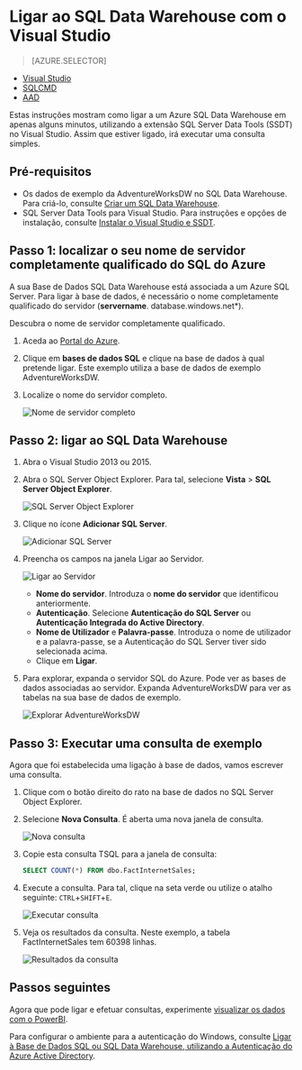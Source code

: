 <properties
   pageTitle="Ligar ao SQL Data Warehouse com o Visual Studio | Microsoft Azure"
   description="Introdução à ligação ao SQL Data Warehouse e execução de algumas consultas."
   services="sql-data-warehouse"
   documentationCenter="NA"
   authors="sonyam"
   manager="barbkess"
   editor=""/>

<tags
   ms.service="sql-data-warehouse"
   ms.devlang="NA"
   ms.topic="get-started-article"
   ms.tgt_pltfrm="NA"
   ms.workload="data-services"
   ms.date="05/13/2016"
   ms.author="sonyama;barbkess"/>

# Ligar ao SQL Data Warehouse com o Visual Studio

> [AZURE.SELECTOR]
- [Visual Studio](sql-data-warehouse-get-started-connect.md)
- [SQLCMD](sql-data-warehouse-get-started-connect-sqlcmd.md)
- [AAD](sql-data-warehouse-get-started-connect-aad-authentication.md)

Estas instruções mostram como ligar a um Azure SQL Data Warehouse em apenas alguns minutos, utilizando a extensão SQL Server Data Tools (SSDT) no Visual Studio. Assim que estiver ligado, irá executar uma consulta simples.

## Pré-requisitos

+ Os dados de exemplo da AdventureWorksDW no SQL Data Warehouse. Para criá-lo, consulte [Criar um SQL Data Warehouse][].
+ SQL Server Data Tools para Visual Studio. Para instruções e opções de instalação, consulte [Instalar o Visual Studio e SSDT][].

## Passo 1: localizar o seu nome de servidor completamente qualificado do SQL do Azure

A sua Base de Dados SQL Data Warehouse está associada a um Azure SQL Server. Para ligar à base de dados, é necessário o nome completamente qualificado do servidor (**servername**. database.windows.net*).

Descubra o nome de servidor completamente qualificado.

1. Aceda ao [Portal do Azure][].
2. Clique em **bases de dados SQL** e clique na base de dados à qual pretende ligar. Este exemplo utiliza a base de dados de exemplo AdventureWorksDW.
3. Localize o nome do servidor completo.

    ![Nome de servidor completo][1]

## Passo 2: ligar ao SQL Data Warehouse

1. Abra o Visual Studio 2013 ou 2015.
2. Abra o SQL Server Object Explorer. Para tal, selecione **Vista** > **SQL Server Object Explorer**.

    ![SQL Server Object Explorer][2]

3. Clique no ícone **Adicionar SQL Server**.

    ![Adicionar SQL Server][3]

4. Preencha os campos na janela Ligar ao Servidor.

    ![Ligar ao Servidor][4]

    - **Nome do servidor**. Introduza o **nome do servidor** que identificou anteriormente.
    - **Autenticação**. Selecione **Autenticação do SQL Server** ou **Autenticação Integrada do Active Directory**.
    - **Nome de Utilizador** e **Palavra-passe**. Introduza o nome de utilizador e a palavra-passe, se a Autenticação do SQL Server tiver sido selecionada acima.
    - Clique em **Ligar**.

5. Para explorar, expanda o servidor SQL do Azure. Pode ver as bases de dados associadas ao servidor. Expanda AdventureWorksDW para ver as tabelas na sua base de dados de exemplo.

    ![Explorar AdventureWorksDW][5]

## Passo 3: Executar uma consulta de exemplo

Agora que foi estabelecida uma ligação à base de dados, vamos escrever uma consulta.

1. Clique com o botão direito do rato na base de dados no SQL Server Object Explorer.

2. Selecione **Nova Consulta**. É aberta uma nova janela de consulta.

    ![Nova consulta][6]

3. Copie esta consulta TSQL para a janela de consulta:

    ```sql
    SELECT COUNT(*) FROM dbo.FactInternetSales;
    ```

4. Execute a consulta. Para tal, clique na seta verde ou utilize o atalho seguinte: `CTRL`+`SHIFT`+`E`.

    ![Executar consulta][7]

5. Veja os resultados da consulta. Neste exemplo, a tabela FactInternetSales tem 60398 linhas.

    ![Resultados da consulta][8]

## Passos seguintes

Agora que pode ligar e efetuar consultas, experimente [visualizar os dados com o PowerBI][].

Para configurar o ambiente para a autenticação do Windows, consulte [Ligar à Base de Dados SQL ou SQL Data Warehouse, utilizando a Autenticação do Azure Active Directory][].

<!--Arcticles-->
[Criar um SQL Data Warehouse]: sql-data-warehouse-get-started-provision.md
[Instalar o Visual Studio e SSDT]: sql-data-warehouse-install-visual-studio.md
[Ligar à Base de Dados SQL ou SQL Data Warehouse, utilizando a Autenticação do Azure Active Directory]: ../sql-data-warehouse/sql-data-warehouse-get-started-connect-aad-authentication.md
[visualizar os dados com o PowerBI]: ./sql-data-warehouse-get-started-visualize-with-power-bi.md  

<!--Other-->
[Portal do Azure]: https://portal.azure.com

<!--Image references-->

[1]: ./media/sql-data-warehouse-get-started-connect/get-server-name.png
[2]: ./media/sql-data-warehouse-get-started-connect/open-ssdt.png
[3]: ./media/sql-data-warehouse-get-started-connect/add-server.png
[4]: ./media/sql-data-warehouse-get-started-connect/connection-dialog.png
[5]: ./media/sql-data-warehouse-get-started-connect/explore-sample.png
[6]: ./media/sql-data-warehouse-get-started-connect/new-query2.png
[7]: ./media/sql-data-warehouse-get-started-connect/run-query.png
[8]: ./media/sql-data-warehouse-get-started-connect/query-results.png



<!--HONumber=Jun16_HO2-->


